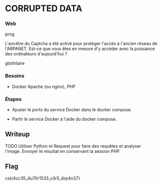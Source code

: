 # CORRUPTED DATA
### Web
prog

L'ancêtre du Captcha a été activé pour protéger l'accès à l'ancien réseau de l'ARPANET. Est-ce que vous êtes en mesure d'y accéder avec la puissance des ordinateurs d'aujourd'hui ?

gtsthilaire

### Besoins

- Docker Apache (ou nginx), PHP

### Étapes

- Ajuster le ports du service Docker dans le docker compose.

- Partir le service Docker à l'aide du docker compose.

## Writeup

TODO
Utiliser Python et Request pour faire des requêtes et analyser l'image.
Envoyer le résultat en conservant la session PHP.

## Flag

cst{4cc35_4u70r1533_v3r5_4rp4n37}
